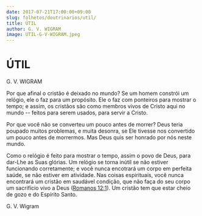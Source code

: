 ```yaml
---
date: 2017-07-21T17:00:00+09:00
slug: folhetos/doutrinarios/util/ 
title: ÚTIL 
author: G. V. WIGRAM
image: UTIL-G-V-WIGRAM.jpeg
---
```


ÚTIL
====

G. V. WIGRAM

Por que afinal o cristão é deixado no mundo? Se um homem constrói um
relógio, ele o faz para um propósito. Ele o faz com ponteiros para
mostrar o tempo; e assim, os cristãos são como membros vivos de Cristo
aqui no mundo -- feitos para serem usados, para servir a Cristo.

Por que você não se converteu um pouco antes de morrer? Deus teria
poupado muitos problemas, e muita desonra, se Ele tivesse nos convertido
um pouco antes de morrermos. Mas Deus quis ser honrado por nós neste
mundo.

Como o relógio é feito para mostrar o tempo, assim o povo de Deus, para
dar-Lhe as Suas glórias. Um relógio se torna inútil se não estiver
funcionando corretamente; e você nunca encotrará um corpo em perfeita
saúde, se não estiver em atividade. Nas coisas espirituais, você nunca
encontrará um cristão em saudável condição, que não faça do seu corpo um
sacrifício vivo a Deus ([Romanos
12:1](http://bibliaonline.com.br/acf/rm/12/1)). Um cristão tem que estar
cheio de gozo e do Espírito Santo.

G. V. Wigram
